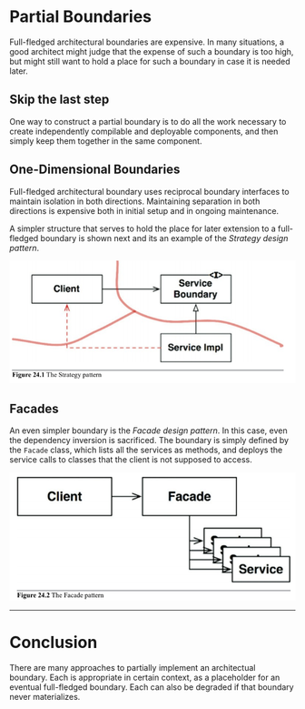 # Partial Boundaries

Full-fledged architectural boundaries are expensive. In many situations, a good architect might judge that the expense of such a boundary is too high, but might still want to hold a place for such a boundary in case it is needed later.

## Skip the last step

One way to construct a partial boundary is to do all the work necessary to create independently compilable and deployable components, and then simply keep them together in the same component.

## One-Dimensional Boundaries

Full-fledged architectural boundary uses reciprocal boundary interfaces to maintain isolation in both directions. Maintaining separation in both directions is expensive both in initial setup and in ongoing maintenance.

A simpler structure that serves to hold the place for later extension to a full-fledged boundary is shown next and its an example of the _Strategy design pattern_.

![strategy example](./strategy.png)

## Facades

An even simpler boundary is the _Facade design pattern_. In this case, even the dependency inversion is sacrificed. The boundary is simply defined by the `Facade` class, which lists all the services as methods, and deploys the service calls to classes that the client is not supposed to access.

![facade example](./facade.png)

---

# Conclusion

There are many approaches to partially implement an architectual boundary. Each is appropriate in certain context, as a placeholder for an eventual full-fledged boundary. Each can also be degraded if that boundary never materializes.